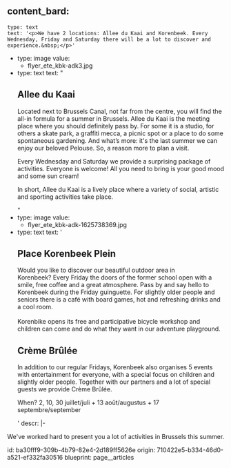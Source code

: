 content_bard:
  -
    type: text
    text: '<p>We have 2 locations: Allee du Kaai and Korenbeek. Every Wednesday, Friday and Saturday there will be a lot to discover and experience.&nbsp;</p>'
  -
    type: image
    value:
      - flyer_ete_kbk-adk3.jpg
  -
    type: text
    text: "<h2>Allee du Kaai</h2><p>Located next to Brussels Canal, not far from the centre, you will find the all-in formula for a summer in Brussels.&nbsp;Allee du Kaai is the meeting place where you should definitely pass by. For some it is a studio, for others a skate park, a graffiti mecca, a picnic spot or a place to do some spontaneous gardening. And what’s more: it's the last summer we can enjoy our beloved Pelouse. So, a reason more to plan a visit. &nbsp;</p><p>Every Wednesday and Saturday we provide a surprising package of activities. Everyone is welcome! All you need to bring is your good mood and some sun cream!&nbsp;</p><p>In short, Allee du Kaai is a lively place where a variety of social, artistic and sporting activities take place.&nbsp;</p>"
  -
    type: image
    value:
      - flyer_ete_kbk-adk-1625738369.jpg
  -
    type: text
    text: '<h2>Place Korenbeek Plein</h2><p>Would you like to discover our beautiful outdoor area in Korenbeek?&nbsp;Every Friday the doors of the former school open with a smile, free coffee and a great atmosphere. Pass by and say hello to Korenbeek during the Friday guinguette. For slightly older people and seniors there is a café with board games, hot and refreshing drinks and a cool room.<br><br>Korenbike opens its free and participative bicycle workshop and children can come and do what they want in our adventure playground.&nbsp;</p><h2>Crème Brûlée</h2><p>In addition to our regular Fridays, Korenbeek also organises 5 events with entertainment for everyone, with a special focus on children and slightly older people. Together with our partners and a lot of special guests we provide Crème Brûlée. &nbsp;</p><p>When? 2, 10, 30 juillet/juli + 13 août/augustus + 17 septembre/september&nbsp;</p>'
descr: |-
  <p>We've worked hard to present you a lot of activities in Brussels this summer.
  </p>
id: ba30fff9-309b-4b79-82e4-2d189ff5626e
origin: 710422e5-b334-46d0-a521-ef332fa30516
blueprint: page__articles
